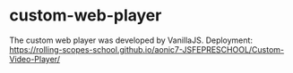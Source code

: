 # custom-web-player
The custom web player was developed by VanillaJS. Deployment: https://rolling-scopes-school.github.io/aonic7-JSFEPRESCHOOL/Custom-Video-Player/
